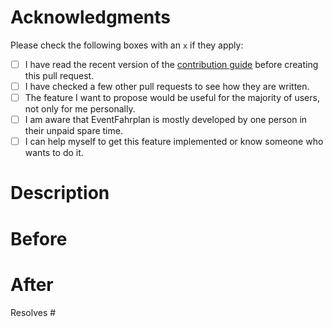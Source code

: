# Acknowledgments
Please check the following boxes with an `x` if they apply:
* [ ] I have read the recent version of the [contribution guide](
  https://github.com/linuxtage/EventFahrplan/blob/master/CONTRIBUTING.md) before creating this pull request.
* [ ] I have checked a few other pull requests to see how they are written.
* [ ] The feature I want to propose would be useful for the majority of users, not only for me personally.
* [ ] I am aware that EventFahrplan is mostly developed by one person in their unpaid spare time.
* [ ] I can help myself to get this feature implemented or know someone who wants to do it.

# Description
<!--
- Short summary of what you are trying to accomplish.
- Link to the associated issue if applicable.
- Link to an external bug tracker if applicable.
- Which device/emulator and Android version did you test on?
-->

# Before
<!--
- Describe the behavior before the change.
- Add screenshot(s).
-->

# After
<!--
- Describe the behavior after the change.
- Add screenshot(s).
-->

<!-- Remove it this pull request does not resolve an issue -->
Resolves #
